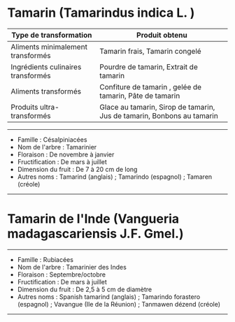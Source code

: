 # Tamarin (Tamarindus indica L. )

| **Type de transformation**         | **Produit obtenu**                                                     |
| ---------------------------------- | ---------------------------------------------------------------------- |
| Aliments minimalement transformés  | Tamarin frais, Tamarin congelé                                         |
| Ingrédients culinaires transformés | Pourdre de tamarin, Extrait de tamarin                                 |
| Aliments transformés               | Confiture de tamarin , gelée de tamarin, Pâte de tamarin               |
| Produits ultra-transformés         | Glace au tamarin, Sirop de tamarin, Jus de tamarin, Bonbons au tamarin |

---

- Famille : Césalpiniacées
- Nom de l'arbre : Tamarinier
- Floraison : De novembre à janvier
- Fructification : De mars à juillet
- Dimension du fruit : De 7 à 20 cm de long
- Autres noms : Tamarind (anglais) ; Tamarindo (espagnol) ; Tamaren (créole)

---

# Tamarin de l'Inde (Vangueria madagascariensis J.F. Gmel.)

---

- Famille : Rubiacées
- Nom de l'arbre : Tamarinier des Indes
- Floraison : Septembre/octobre
- Fructification : De mars à juillet
- Dimension du fruit : De 2,5 à 5 cm de diamètre
- Autres noms : Spanish tamarind (anglais) ; Tamarindo forastero (espagnol) ; Vavangue (Ile de la Réunion) ; Tanmawen dézend (créole)

---
